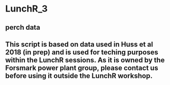 # LunchR_3
## perch data
## This script is based on data used in Huss et al 2018 (in prep) and is used for teching purposes within the LunchR sessions. As it is owned by the Forsmark power plant group, please contact us before using it outside the LunchR workshop.
